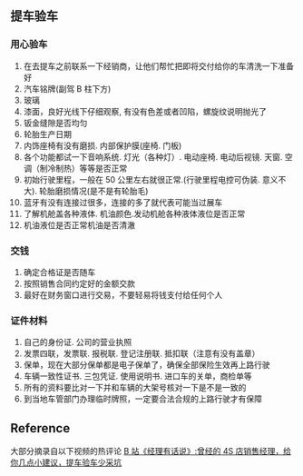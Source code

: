 ## 提车验车

### 用心验车

1. 在去提车之前联系一下经销商，让他们帮忙把即将交付给你的车清洗一下准备好
2. 汽车铭牌(副驾 B 柱下方)
3. 玻璃
4. 漆面，良好光线下仔细观察, 有没有色差或者凹陷，螺旋纹说明抛光了
5. 钣金缝隙是否均匀
6. 轮胎生产日期
7. 内饰座椅有没有磨损. 内部保护膜(座椅. 门板)
8. 各个功能都试一下音响系统. 灯光（各种灯）. 电动座椅. 电动后视镜. 天窗. 空调（制冷制热）等等是否正常
9. 初始行驶里程，一般在 50 公里左右就很正常.(行驶里程电控可伪装. 意义不大). 轮胎磨损情况(是不是有轮胎毛)
10. 蓝牙有没有连接过很多，连接的多了就代表可能当过展车
11. 了解机舱盖各种液体. 机油颜色.发动机舱各种液体液位是否正常
12. 机油液位是否正常机油是否清澈

### 交钱

1. 确定合格证是否随车
2. 按照销售合同约定好的金额交款
3. 最好在财务窗口进行交易，不要轻易将钱支付给任何个人

### 证件材料

1. 自己的身份证. 公司的营业执照
2. 发票四联，发票联. 报税联. 登记注册联. 抵扣联（注意有没有盖章）
3. 保单，现在大部分保单都是电子保单了，确保全部保险生效再上路行驶
4. 车辆一致性证书. 三包凭证. 使用说明书. 进口车的关单，商检单等
5. 所有的资料要比对一下并和车辆的大架号核对一下是不是一致的
6. 到当地车管部门办理临时牌照，一定要合法合规的上路行驶才有保障

## Reference

大部分摘录自以下视频的热评论
[B 站《经理有话说》:曾经的 4S 店销售经理，给你几点小建议，提车验车少采坑](https://www.bilibili.com/video/BV1354y1m7wY)
